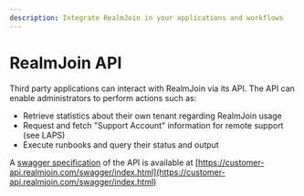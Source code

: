 ```yaml
---
description: Integrate RealmJoin in your applications and workflows
---
```


# RealmJoin API

Third party applications can interact with RealmJoin via its API. The API can enable administrators to perform actions such as:

* Retrieve statistics about their own tenant regarding RealmJoin usage
* Request and fetch "Support Account" information for remote support (see LAPS)
* Execute runbooks and query their status and output

A [swagger specification](https://swagger.io/docs/specification/2-0/what-is-swagger/) of the API is available at [https://customer-api.realmjoin.com/swagger/index.html](https://customer-api.realmjoin.com/swagger/index.html)
